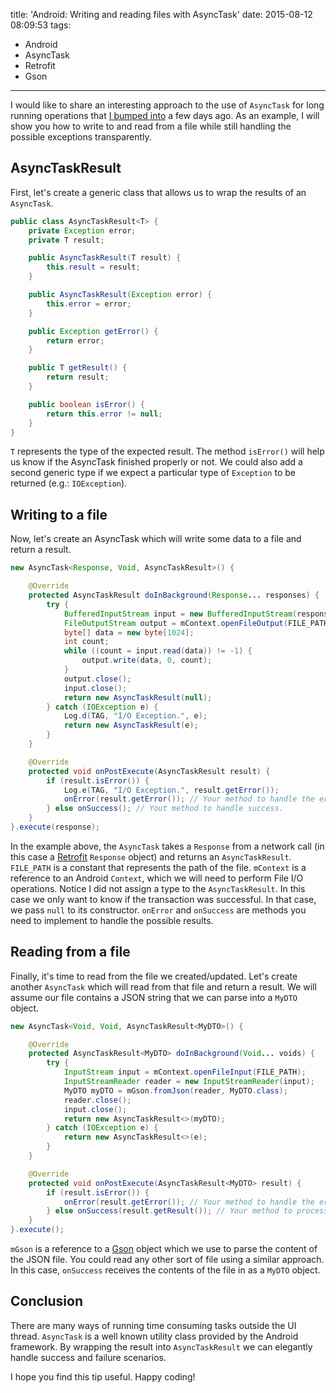 title: 'Android: Writing and reading files with AsyncTask'
date: 2015-08-12 08:09:53
tags:
- Android
- AsyncTask
- Retrofit
- Gson
---
I would like to share an interesting approach to the use of `AsyncTask` for long running operations that [I bumped into](http://stackoverflow.com/a/6312491/495673) a few days ago. As an example, I will show you how to write to and read from a file while still handling the possible exceptions transparently.

AsyncTaskResult
---------------

First, let's create a generic class that allows us to wrap the results of an `AsyncTask`.

```Java
public class AsyncTaskResult<T> {
    private Exception error;
    private T result;

    public AsyncTaskResult(T result) {
        this.result = result;
    }

    public AsyncTaskResult(Exception error) {
        this.error = error;
    }

    public Exception getError() {
        return error;
    }

    public T getResult() {
        return result;
    }

    public boolean isError() {
        return this.error != null;
    }
}
```

`T` represents the type of the expected result. The method `isError()` will help us know if the AsyncTask finished properly or not. We could also add a second generic type if we expect a particular type of `Exception` to be returned (e.g.: `IOException`).

Writing to a file
-----------------

Now, let's create an AsyncTask which will write some data to a file and return a result.

```Java
new AsyncTask<Response, Void, AsyncTaskResult>() {

    @Override
    protected AsyncTaskResult doInBackground(Response... responses) {
        try {
            BufferedInputStream input = new BufferedInputStream(responses[0].getBody().in());
            FileOutputStream output = mContext.openFileOutput(FILE_PATH, Context.MODE_PRIVATE);
            byte[] data = new byte[1024];
            int count;
            while ((count = input.read(data)) != -1) {
                output.write(data, 0, count);
            }
            output.close();
            input.close();
            return new AsyncTaskResult(null);
        } catch (IOException e) {
            Log.d(TAG, "I/O Exception.", e);
            return new AsyncTaskResult(e);
        }
    }

    @Override
    protected void onPostExecute(AsyncTaskResult result) {
        if (result.isError()) {
            Log.e(TAG, "I/O Exception.", result.getError());
            onError(result.getError()); // Your method to handle the error.
        } else onSuccess(); // Yout method to handle success.
    }
}.execute(response);
```

In the example above, the `AsyncTask` takes a `Response` from a network call (in this case a [Retrofit](http://square.github.io/retrofit/) `Response` object) and returns an `AsyncTaskResult`. `FILE_PATH` is a constant that represents the path of the file. `mContext` is a reference to an Android `Context`, which we will need to perform File I/O operations. Notice I did not assign a type to the `AsyncTaskResult`. In this case we only want to know if the transaction was successful. In that case, we pass `null` to its constructor. `onError` and `onSuccess` are methods you need to implement to handle the possible results.

Reading from a file
-------------------

Finally, it's time to read from the file we created/updated. Let's create another `AsyncTask` which will read from that file and return a result. We will assume our file contains a JSON string that we can parse into a `MyDTO` object.

```Java
new AsyncTask<Void, Void, AsyncTaskResult<MyDTO>() {

    @Override
    protected AsyncTaskResult<MyDTO> doInBackground(Void... voids) {
        try {
            InputStream input = mContext.openFileInput(FILE_PATH);
            InputStreamReader reader = new InputStreamReader(input);
            MyDTO myDTO = mGson.fromJson(reader, MyDTO.class);
            reader.close();
            input.close();
            return new AsyncTaskResult<>(myDTO);
        } catch (IOException e) {
            return new AsyncTaskResult<>(e);
        }
    }

    @Override
    protected void onPostExecute(AsyncTaskResult<MyDTO> result) {
        if (result.isError()) {
            onError(result.getError()); // Your method to handle the error.
        } else onSuccess(result.getResult()); // Your method to process the result.
    }
}.execute();
```

`mGson` is a reference to a [Gson](https://github.com/google/gson) object which we use to parse the content of the JSON file. You could read any other sort of file using a similar approach. In this case, `onSuccess` receives the contents of the file in as a `MyDTO` object.

Conclusion
----------

There are many ways of running time consuming tasks outside the UI thread. `AsyncTask` is a well known utility class provided by the Android framework. By wrapping the result into `AsyncTaskResult` we can elegantly handle success and failure scenarios.

I hope you find this tip useful. Happy coding!
